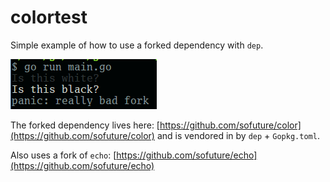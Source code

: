 # colortest

Simple example of how to use a forked dependency with `dep`.

![colortest screenshot](ss.png)

The forked dependency lives here: [https://github.com/sofuture/color](https://github.com/sofuture/color) and is vendored in by `dep` + `Gopkg.toml`.

Also uses a fork of `echo`: [https://github.com/sofuture/echo](https://github.com/sofuture/echo)
